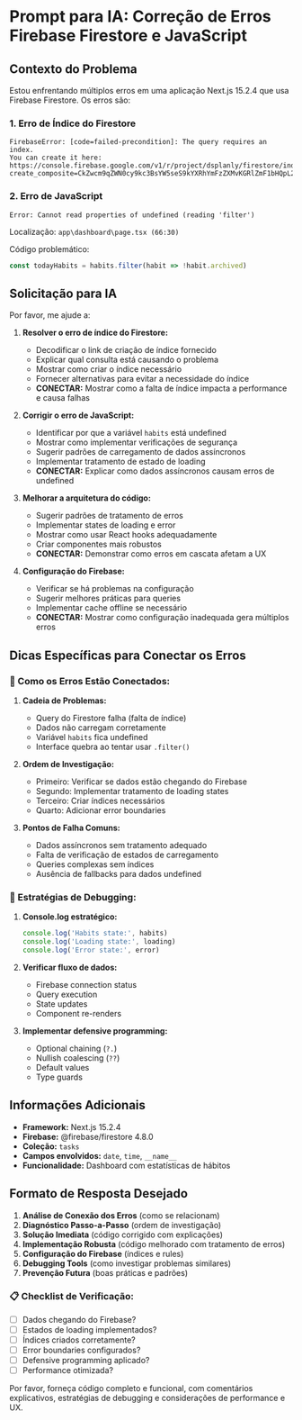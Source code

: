 # Prompt para IA: Correção de Erros Firebase Firestore e JavaScript

## Contexto do Problema

Estou enfrentando múltiplos erros em uma aplicação Next.js 15.2.4 que usa Firebase Firestore. Os erros são:

### 1. Erro de Índice do Firestore
```
FirebaseError: [code=failed-precondition]: The query requires an index. 
You can create it here: https://console.firebase.google.com/v1/r/project/dsplanly/firestore/indexes?create_composite=CkZwcm9qZWN0cy9kc3BsYW5seS9kYXRhYmFzZXMvKGRlZmF1bHQpL2NvbGxlY3Rpb25Hcm91cHMvdGFza3MvaW5kZXhlcy9fEAEaCAoEZGF0ZRABGggKBHRpbWUQARoMCghfX25hbWVfXxAB
```

### 2. Erro de JavaScript
```
Error: Cannot read properties of undefined (reading 'filter')
```
Localização: `app\dashboard\page.tsx (66:30)`

Código problemático:
```javascript
const todayHabits = habits.filter(habit => !habit.archived)
```

## Solicitação para IA

Por favor, me ajude a:

1. **Resolver o erro de índice do Firestore:**
   - Decodificar o link de criação de índice fornecido
   - Explicar qual consulta está causando o problema
   - Mostrar como criar o índice necessário
   - Fornecer alternativas para evitar a necessidade do índice
   - **CONECTAR:** Mostrar como a falta de índice impacta a performance e causa falhas

2. **Corrigir o erro de JavaScript:**
   - Identificar por que a variável `habits` está undefined
   - Mostrar como implementar verificações de segurança
   - Sugerir padrões de carregamento de dados assíncronos
   - Implementar tratamento de estado de loading
   - **CONECTAR:** Explicar como dados assíncronos causam erros de undefined

3. **Melhorar a arquitetura do código:**
   - Sugerir padrões de tratamento de erros
   - Implementar states de loading e error
   - Mostrar como usar React hooks adequadamente
   - Criar componentes mais robustos
   - **CONECTAR:** Demonstrar como erros em cascata afetam a UX

4. **Configuração do Firebase:**
   - Verificar se há problemas na configuração
   - Sugerir melhores práticas para queries
   - Implementar cache offline se necessário
   - **CONECTAR:** Mostrar como configuração inadequada gera múltiplos erros

## Dicas Específicas para Conectar os Erros

### 🔗 Como os Erros Estão Conectados:

1. **Cadeia de Problemas:**
   - Query do Firestore falha (falta de índice)
   - Dados não carregam corretamente
   - Variável `habits` fica undefined
   - Interface quebra ao tentar usar `.filter()`

2. **Ordem de Investigação:**
   - Primeiro: Verificar se dados estão chegando do Firebase
   - Segundo: Implementar tratamento de loading states
   - Terceiro: Criar índices necessários
   - Quarto: Adicionar error boundaries

3. **Pontos de Falha Comuns:**
   - Dados assíncronos sem tratamento adequado
   - Falta de verificação de estados de carregamento
   - Queries complexas sem índices
   - Ausência de fallbacks para dados undefined

### 🎯 Estratégias de Debugging:

1. **Console.log estratégico:**
   ```javascript
   console.log('Habits state:', habits)
   console.log('Loading state:', loading)
   console.log('Error state:', error)
   ```

2. **Verificar fluxo de dados:**
   - Firebase connection status
   - Query execution
   - State updates
   - Component re-renders

3. **Implementar defensive programming:**
   - Optional chaining (`?.`)
   - Nullish coalescing (`??`)
   - Default values
   - Type guards

## Informações Adicionais

- **Framework:** Next.js 15.2.4
- **Firebase:** @firebase/firestore 4.8.0
- **Coleção:** `tasks`
- **Campos envolvidos:** `date`, `time`, `__name__`
- **Funcionalidade:** Dashboard com estatísticas de hábitos

## Formato de Resposta Desejado

1. **Análise de Conexão dos Erros** (como se relacionam)
2. **Diagnóstico Passo-a-Passo** (ordem de investigação)
3. **Solução Imediata** (código corrigido com explicações)
4. **Implementação Robusta** (código melhorado com tratamento de erros)
5. **Configuração do Firebase** (índices e rules)
6. **Debugging Tools** (como investigar problemas similares)
7. **Prevenção Futura** (boas práticas e padrões)

### 📋 Checklist de Verificação:
- [ ] Dados chegando do Firebase?
- [ ] Estados de loading implementados?
- [ ] Índices criados corretamente?
- [ ] Error boundaries configurados?
- [ ] Defensive programming aplicado?
- [ ] Performance otimizada?

Por favor, forneça código completo e funcional, com comentários explicativos, estratégias de debugging e considerações de performance e UX.